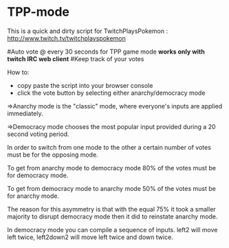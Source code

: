 TPP-mode
========

This is a quick and dirty script for TwitchPlaysPokemon : http://www.twitch.tv/twitchplayspokemon


#Auto vote @ every 30 seconds for TPP game mode **works only with twitch IRC web client**
#Keep track of your votes

How to: 
 * copy paste the script into your browser console 
 * click the vote button by selecting either anarchy/democracy mode



=>Anarchy mode is the "classic" mode, where everyone's inputs are applied immediately.

=>Democracy mode chooses the most popular input provided during a 20 second voting period.


In order to switch from one mode to the other a certain number of votes must be for the opposing mode.

To get from anarchy mode to democracy mode 80% of the votes must be for democracy mode.

To get from democracy mode to anarchy mode 50% of the votes must be for anarchy mode.

The reason for this asymmetry is that with the equal 75% it took a smaller majority to disrupt democracy mode then it did to reinstate anarchy mode.

In democracy mode you can compile a sequence of inputs. left2 will move left twice, left2down2 will move left twice and down twice.
